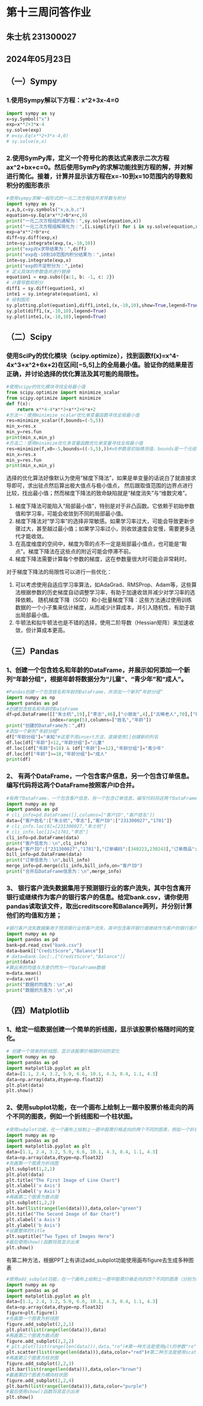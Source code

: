 # 第十三周问答作业
## 朱士杭 231300027
## 2024年05月23日

## （一）Sympy
### 1.使用Sympy解以下方程：x^2+3x-4=0
```python
import sympy as sy
x=sy.Symbol("x")
exp=x**2+3*x-4
sy.solve(exp)
# e=sy.Eq(x**2+3*x-4,0)
# sy.solve(e,x)
```
### 2.使用SymPy库，定义一个符号化的表达式来表示二次方程ax^2+bx+c=0。然后使用SymPy的求解功能找到方程的解，并对解进行简化。接着，计算并显示该方程在x=-10到x=10范围内的导数和积分的图形表示
```python
#使用sympy求解一般形式的一元二次方程组并求导数与积分
import sympy as sy
x,a,b,c=sy.symbols("x,a,b,c")
equation=sy.Eq(a*x**2+b*x+c,0)
print("一元二次方程组的通解为：",sy.solve(equation,x))
print("一元二次方程组解简化为：",[i.simplify() for i in sy.solve(equation,x)])
exp=a*x**2+b*x+c
diff=sy.diff(exp,x)
inte=sy.integrate(exp,(x,-10,10))
print("exp对x求导结果为：",diff)
print("exp在-10到10范围内积分结果为：",inte)
inte=sy.integrate(exp,x)
print("exp的不定积分为：",inte)
# 定义具体的参数值并进行替换
equation1 = exp.subs({a:1, b: -1, c: 2})
# 计算导数和积分
diff1 = sy.diff(equation1, x)
inte1 = sy.integrate(equation1, x)
# 绘制图形
sy.plotting.plot(equation1,diff1,inte1,(x,-10,10),show=True,legend=True)
sy.plot(diff1,(x,-10,10),legend=True)
sy.plot(inte1,(x,-10,10),legend=True)
```

## （二）Scipy
### 使用SciPy的优化模块（scipy.optimize），找到函数f(x)=x^4-4x^3+x^2+6x+2)在区间[−5,5]上的全局最小值。验证你的结果是否正确，并讨论选择的优化算法及其可能的局限性。
```python
#使用scipy的优化模块寻找全局最小值
from scipy.optimize import minimize_scalar
from scipy.optimize import minimize
def f(x):
    return x**4-4*x**3+x**2+6*x+2
#方法一：使用minimize_scalar优化单变量函数寻找全局最小值
res=minimize_scalar(f,bounds=(-5,5))
min_x=res.x
min_y=res.fun
print(min_x,min_y)
#方法二：使用minimize优化多变量函数优化单变量寻找全局最小值
res=minimize(f,x0=-5,bounds=((-5,5),))#x0参数是初始猜测值，bounds是一个元组或者列表表示多个变量的取值范围，注意不要漏掉最后的逗号
min_x=res.x
min_y=res.fun
print(min_x,min_y)
```
选择的优化算法好像默认为使用“梯度下降法”，如果是单变量的话说白了就直接求导即可，求出驻点然后算出极大值点与极小值点，
然后跟取值范围的边界点进行比较，找出最小值；然而梯度下降法的致命缺陷就是“梯度消失”与“维数灾难”。<br>
1. 梯度下降法可能陷入“局部最小值”，特别是对于非凸函数。它依赖于初始参数值和学习率，可能会收敛到不同的局部最小值。
2. 梯度下降法对“学习率”的选择非常敏感。如果学习率过大，可能会导致更新步骤过大，甚至越过最小值；如果学习率过小，则收敛速度会变慢，需要更多迭代才能收敛。
3. 在高度维度的空间中，梯度为零的点不一定是局部最小值点，也可能是“鞍点”。梯度下降法在这些点的附近可能会停滞不前。
4. 梯度下降法需要计算每个参数的梯度，这在参数量很大时可能会非常耗时。<br>

对于梯度下降法的局限性可以进行一些优化：<br>
1. 可以考虑使用自适应学习率算法，如AdaGrad、RMSProp、Adam等，这些算法根据参数的历史梯度自动调整学习率，有助于加速收敛并减少对学习率的选择依赖。
随机梯度下降（SGD）和小批量梯度下降：这些方法通过使用训练数据的一个小子集来估计梯度，从而减少计算成本，并引入随机性，有助于跳出局部最小值。
2. 牛顿法和拟牛顿法也是不错的选择，使用二阶导数（Hessian矩阵）来加速收敛，但计算成本更高。
## （三）Pandas
### 1、创建一个包含姓名和年龄的DataFrame，并展示如何添加一个新列“年龄分组”，根据年龄将数据分为“儿童”、“青少年”和“成人”。
```python
#Pandas创建一个包含姓名和年龄的DataFrame，并添加一个新列“年龄分组”
import numpy as np
import pandas as pd
#创建包含姓名和年龄的DataFrame
df=pd.DataFrame([["朱士杭",19],["李志",46],["小朋友",4],["古稀老人",70],["Edison",13]],
                index=range(5),columns=["姓名","年龄"])
print("创建的DataFrame为：",df)
#添加一个新列“年龄分组”
df["年龄分组"]="未知"#这里不用insert方法，直接使用[]创建新的列名
df.loc[df["年龄"]<12,"年龄分组"]="儿童"
df.loc[(df["年龄"]<18) & (df["年龄"]>=12),"年龄分组"]="青少年"
df.loc[df["年龄"]>=18,"年龄分组"]="成人"
print(df)
```
### 2、 有两个DataFrame，一个包含客户信息，另一个包含订单信息。编写代码将这两个DataFrame按照客户ID合并。
```python
#有两个DataFrame，一个包含客户信息，另一个包含订单信息。编写代码将这两个DataFrame按照客户ID合并。
import numpy as np
import pandas as pd
# cli_info=pd.DataFrame([],columns=["客户ID","客户姓名"])
data={"客户姓名":["朱士杭","李志"],"客户ID":["231300027","1701"]}
# cli_info.loc[0]=[231300027,"朱士杭"]
# cli_info.loc[1]=[1701,"李志"]
cli_info=pd.DataFrame(data)
print("客户信息为：\n",cli_info)
data={"客户ID":["231300027","1701"],"订单编码":[340223,230243],"订单商品":["我爱南京CD","HUAWEI Mate60"]}
bill_info=pd.DataFrame(data)
print("订单信息为：\n",bill_info)
merge_info=pd.merge(cli_info,bill_info,on="客户ID")
print("合并后DataFrame信息为：\n",merge_info)
```
### 3、 银行客户流失数据集用于预测银行业的客户流失，其中包含离开银行或继续作为客户的银行客户的信息。给定bank.csv，请你使用pandas读取该文件，取出creditscore和Balance两列，并分别计算他们的均值和方差；
```python
#银行客户流失数据集用于预测银行业的客户流失，其中包含离开银行或继续作为客户的银行客户的信息
import numpy as np
import pandas as pd
bank=pd.read_csv("bank.csv")
data=bank[["CreditScore","Balance"]]
# data=bank.loc[:,["CreditScore","Balance"]]
print(data)
#算出来的均值与方差仍然为一个DataFrame数据
m=data.mean()
v=data.var()
print("数据的均值为：\n",m)
print("数据的方差为：\n",v)
```
## （四）Matplotlib
### 1、给定一组数据创建一个简单的折线图，显示该股票价格随时间的变化。
```python
# 创建一个简单的折线图，显示该股票价格随时间的变化
import numpy as np
import pandas as pd
import matplotlib.pyplot as plt
data=[1.1, 2.4, 3.2, 5.9, 6.6, 10.1, 4.3, 0.4, 1.1, 4.3]
data=np.array(data,dtype=np.float32)
plt.plot(data)
plt.show()
```

### 2、使用subplot功能，在一个画布上绘制上一题中股票价格走向的两个不同的图表，例如一个折线图和一个柱状图。
```python
#使用subplot功能，在一个画布上绘制上一题中股票价格走向的两个不同的图表，例如一个折线图和一个柱状图
import numpy as np
import pandas as pd
import matplotlib.pyplot as plt
data=[1.1, 2.4, 3.2, 5.9, 6.6, 10.1, 4.3, 0.4, 1.1, 4.3]
data=np.array(data,dtype=np.float32)
#先画第一个图表为折线图
plt.subplot(1,2,1)
plt.plot(data)
plt.title("The First Image of Line Chart")
plt.xlabel('x Axis')
plt.ylabel('y Axis')
#再画第二个图表为散点图
plt.subplot(1,2,2)
plt.bar(list(range(len(data))),data,color="green")
plt.title("The Second Image of Bar Chart")
plt.xlabel('a Axis')
plt.ylabel('b Axis')
#设置整体的title
plt.suptitle("Two Types of Images Here")
#最后使用show()函数将其显示出来
plt.show()
```
有第二种方法，根据PPT上有讲过add_subplot功能使用画布figure去生成多种图表
```python
#使用add_subplot功能，在一个画布上绘制上一题中股票价格走向的四个不同的图表（分别为折线图、散点图、竖向柱状图、横向柱状图）
import numpy as np
import pandas as pd
import matplotlib.pyplot as plt
data=[1.1, 2.4, 3.2, 5.9, 6.6, 10.1, 4.3, 0.4, 1.1, 4.3]
data=np.array(data,dtype=np.float32)
figure=plt.figure()
#先画第一个图表为折线图
figure.add_subplot(2,2,1)
plt.plot(list(range(len(data))),data)
#再画第二个图表为散点图
figure.add_subplot(2,2,2)
# plt.plot(list(range(len(data))),data,"ro")#第一种方法是使用plt的参数"ro"表示red以及散点
plt.scatter(list(range(len(data))),data,color="red")#第二种方法是使用scatter函数，第一个传x，第二个传y
#再画第三个图表为柱状图
figure.add_subplot(2,2,3)
plt.bar(list(range(len(data))),data,color="brown")
#最画第四个图表为横向柱状图
figure.add_subplot(2,2,4)
plt.barh(list(range(len(data))),data,color="purple")
#最后使用show()函数将其显示出来
plt.show()
```
